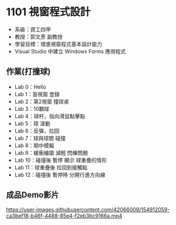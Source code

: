 # 1101 視窗程式設計

- 系級：資工四甲
- 教授：郭文彥 副教授
- 學習目標：增進視窗程式基本設計能力
- Visual Studio 中建立 Windows Forms 應用程式

## 作業(打撞球)

- Lab 0：Hello
- Lab 1：首視窗 登錄
- Lab 2：第2視窗 撞球桌
- Lab 3：10顆球
- Lab 4：球杆，指向滑鼠點擊點
- Lab 5：球 滾動
- Lab 6：反彈，拉回
- Lab 7：球與球間 碰撞
- Lab 8：期中模擬
- Lab 9：緩衝繪圖 減輕 閃爍問題
- Lab 10：碰撞後 暫停 顯示 球重疊的情形
- Lab 11：球重疊後 拉回到接觸點
- Lab 12：碰撞後 暫停時 分開行進方向線

## 成品Demo影片
https://user-images.githubusercontent.com/42066009/154912059-ca3bef18-b46f-4488-85e4-f2eb3bc9166a.mp4

